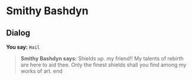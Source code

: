 # Smithy Bashdyn


## Dialog

**You say:** `Hail`



>**Smithy Bashdyn says:** Shields up. my friend!!  My talents of rebirth are here to aid thee.  Only the finest shields shall you find among my works of art.
end





